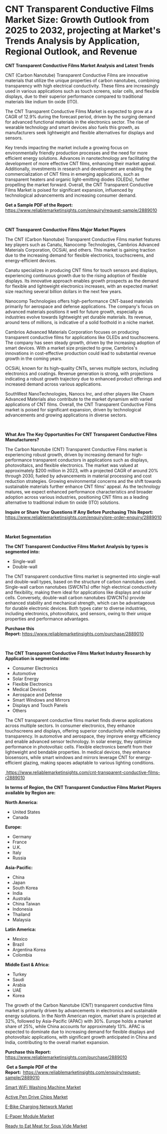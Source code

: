 <p><h1>CNT Transparent Conductive Films Market Size: Growth Outlook from 2025 to 2032, projecting at Market's Trends Analysis by Application, Regional Outlook, and Revenue</h1></p><p><strong>CNT Transparent Conductive Films Market Analysis and Latest Trends</strong></p>
<p><p>CNT (Carbon Nanotube) Transparent Conductive Films are innovative materials that utilize the unique properties of carbon nanotubes, combining transparency with high electrical conductivity. These films are increasingly used in various applications such as touch screens, solar cells, and flexible displays, due to their superior performance compared to traditional materials like indium tin oxide (ITO).</p><p>The CNT Transparent Conductive Films Market is expected to grow at a CAGR of 12.9% during the forecast period, driven by the surging demand for advanced functional materials in the electronics sector. The rise of wearable technology and smart devices also fuels this growth, as manufacturers seek lightweight and flexible alternatives for displays and sensors.</p><p>Key trends impacting the market include a growing focus on environmentally friendly production processes and the need for more efficient energy solutions. Advances in nanotechnology are facilitating the development of more effective CNT films, enhancing their market appeal. Additionally, investments in research and development are enabling the commercialization of CNT films in emerging applications, such as transparent heaters and organic light-emitting diodes (OLEDs), further propelling the market forward. Overall, the CNT Transparent Conductive Films Market is poised for significant expansion, influenced by technological advancements and increasing consumer demand.</p></p>
<p><strong>Get a Sample PDF of the Report:&nbsp;</strong> <a href="https://www.reliablemarketinsights.com/enquiry/request-sample/2889010?utm_campaign=2240&utm_medium=2&utm_source=Github&utm_content=ia&utm_term=14032025&utm_id=cnt-transparent-conductive-films">https://www.reliablemarketinsights.com/enquiry/request-sample/2889010</a></p>
<p>&nbsp;</p>
<p><strong>CNT Transparent Conductive Films Major Market Players</strong></p>
<p><p>The CNT (Carbon Nanotube) Transparent Conductive Films market features key players such as Canatu, Nanocomp Technologies, Cambrios Advanced Materials Corporation, OCSiAl, and others. This market is gaining traction due to the increasing demand for flexible electronics, touchscreens, and energy-efficient devices.</p><p>Canatu specializes in producing CNT films for touch sensors and displays, experiencing continuous growth due to the rising adoption of flexible displays. Its innovative approach enables growth prospects as the demand for flexible and lightweight electronics increases, with an expected market size reaching several billion dollars in the next few years.</p><p>Nanocomp Technologies offers high-performance CNT-based materials primarily for aerospace and defense applications. The company's focus on advanced materials positions it well for future growth, especially as industries evolve towards lightweight yet durable materials. Its revenue, around tens of millions, is indicative of a solid foothold in a niche market.</p><p>Cambrios Advanced Materials Corporation focuses on producing transparent conductive films for applications like OLEDs and touchscreens. The company has seen steady growth, driven by the increasing adoption of smart devices. With a market size projected to grow, Cambrios's innovations in cost-effective production could lead to substantial revenue growth in the coming years.</p><p>OCSiAl, known for its high-quality CNTs, serves multiple sectors, including electronics and coatings. Revenue generation is strong, with projections indicating a robust growth trajectory due to enhanced product offerings and increased demand across various applications.</p><p>SouthWest NanoTechnologies, Nanocs Inc, and other players like Chasm Advanced Materials also contribute to the market dynamism with varied applications of CNT films. Overall, the CNT Transparent Conductive Films market is poised for significant expansion, driven by technological advancements and growing applications in diverse sectors.</p></p>
<p>&nbsp;</p>
<p><strong>What Are The Key Opportunities For CNT Transparent Conductive Films Manufacturers?</strong></p>
<p><p>The Carbon Nanotube (CNT) Transparent Conductive Films market is experiencing robust growth, driven by increasing demand for high-performance transparent conductors in applications such as displays, photovoltaics, and flexible electronics. The market was valued at approximately $200 million in 2023, with a projected CAGR of around 20% through 2030, fueled by advancements in material processing and cost reduction strategies. Growing environmental concerns and the shift towards sustainable materials further enhance CNT films' appeal. As the technology matures, we expect enhanced performance characteristics and broader adoption across various industries, positioning CNT films as a leading alternative to traditional indium tin oxide (ITO) solutions.</p></p>
<p><strong>Inquire or Share Your Questions If Any Before Purchasing This Report:</strong> <a href="https://www.reliablemarketinsights.com/enquiry/pre-order-enquiry/2889010?utm_campaign=2240&utm_medium=2&utm_source=Github&utm_content=ia&utm_term=14032025&utm_id=cnt-transparent-conductive-films">https://www.reliablemarketinsights.com/enquiry/pre-order-enquiry/2889010</a></p>
<p>&nbsp;</p>
<p><strong>Market Segmentation</strong></p>
<p><strong>The CNT Transparent Conductive Films Market Analysis by types is segmented into:</strong></p>
<p><ul><li>Single-wall</li><li>Double-wall</li></ul></p>
<p><p>The CNT transparent conductive films market is segmented into single-wall and double-wall types, based on the structure of carbon nanotubes used. Single-wall carbon nanotubes (SWCNTs) offer high electrical conductivity and flexibility, making them ideal for applications like displays and solar cells. Conversely, double-wall carbon nanotubes (DWCNTs) provide enhanced stability and mechanical strength, which can be advantageous for durable electronic devices. Both types cater to diverse industries, including electronics, photovoltaics, and sensors, owing to their unique properties and performance advantages.</p></p>
<p><strong>Purchase this Report:&nbsp;</strong><a href="https://www.reliablemarketinsights.com/purchase/2889010?utm_campaign=2240&utm_medium=2&utm_source=Github&utm_content=ia&utm_term=14032025&utm_id=cnt-transparent-conductive-films">https://www.reliablemarketinsights.com/purchase/2889010</a></p>
<p>&nbsp;</p>
<p><strong>The CNT Transparent Conductive Films Market Industry Research by Application is segmented into:</strong></p>
<p><ul><li>Consumer Electronics</li><li>Automotive</li><li>Solar Energy</li><li>Flexible Electronics</li><li>Medical Devices</li><li>Aerospace and Defense</li><li>Smart Windows and Mirrors</li><li>Displays and Touch Panels</li><li>Others</li></ul></p>
<p><p>The CNT transparent conductive films market finds diverse applications across multiple sectors. In consumer electronics, they enhance touchscreens and displays, offering superior conductivity while maintaining transparency. In automotive and aerospace, they improve energy efficiency and enable advanced sensor technology. In solar energy, they optimize performance in photovoltaic cells. Flexible electronics benefit from their lightweight and bendable properties. In medical devices, they enhance biosensors, while smart windows and mirrors leverage CNT for energy-efficient glazing, making spaces adaptable to various lighting conditions.</p></p>
<p><a href="https://www.reliablemarketinsights.com/cnt-transparent-conductive-films-r2889010?utm_campaign=2240&utm_medium=2&utm_source=Github&utm_content=ia&utm_term=14032025&utm_id=cnt-transparent-conductive-films">&nbsp;https://www.reliablemarketinsights.com/cnt-transparent-conductive-films-r2889010</a></p>
<p><strong>In terms of Region, the CNT Transparent Conductive Films Market Players available by Region are:</strong></p>
<p>
    <p> <strong> North America: </strong>
        <ul>
            <li>United States</li>
            <li>Canada</li>
        </ul>
        </p> 
    <p> <strong> Europe: </strong>
        <ul>
            <li>Germany</li>
            <li>France</li>
            <li>U.K.</li>
            <li>Italy</li>
            <li>Russia</li>
        </ul>
        </p> 
    <p> <strong> Asia-Pacific: </strong>
        <ul>
            <li>China</li>
            <li>Japan</li>
            <li>South Korea</li>
            <li>India</li>
            <li>Australia</li>
            <li>China Taiwan</li>
            <li>Indonesia</li>
            <li>Thailand</li>
            <li>Malaysia</li>
        </ul>
        </p> 
    <p> <strong> Latin America: </strong>
        <ul>
            <li>Mexico</li>
            <li>Brazil</li>
            <li>Argentina Korea</li>
            <li>Colombia</li>
        </ul>
        </p> 
    <p> <strong> Middle East & Africa: </strong>
        <ul>
            <li>Turkey</li>
            <li>Saudi</li>
            <li>Arabia</li>
            <li>UAE</li>
            <li>Korea</li>
        </ul>
    </p>
    </p>
<p><p>The growth of the Carbon Nanotube (CNT) transparent conductive films market is primarily driven by advancements in electronics and sustainable energy solutions. In the North American region, market share is projected at 32%, followed by Asia-Pacific (APAC) with 30%. Europe holds a market share of 25%, while China accounts for approximately 13%. APAC is expected to dominate due to increasing demand for flexible displays and photovoltaic applications, with significant growth anticipated in China and India, contributing to the overall market expansion.</p></p>
<p><strong>Purchase this Report: </strong><a href="https://www.reliablemarketinsights.com/purchase/2889010?utm_campaign=2240&utm_medium=2&utm_source=Github&utm_content=ia&utm_term=14032025&utm_id=cnt-transparent-conductive-films">https://www.reliablemarketinsights.com/purchase/2889010</a></p>
<p>&nbsp;<strong>Get a Sample PDF of the Report:&nbsp;&nbsp;</strong><a href="https://www.reliablemarketinsights.com/enquiry/request-sample/2889010?utm_campaign=2240&utm_medium=2&utm_source=Github&utm_content=ia&utm_term=14032025&utm_id=cnt-transparent-conductive-films">https://www.reliablemarketinsights.com/enquiry/request-sample/2889010</a></p>
<p><strong></strong></p>
<p><p><a href="https://github.com/lickoalyanep/Market-Research-Report-List-1/blob/main/smart-wifi-washing-machine-market.md?utm_campaign=2240&utm_medium=2&utm_source=Github&utm_content=ia&utm_term=14032025&utm_id=cnt-transparent-conductive-films">Smart WiFi Washing Machine Market</a></p><p><a href="https://www.linkedin.com/pulse/active-pen-drive-chips-market-spectrum-usage-patterns-sector-odmbc?utm_campaign=2240&utm_medium=2&utm_source=Github&utm_content=ia&utm_term=14032025&utm_id=cnt-transparent-conductive-films">Active Pen Drive Chips Market</a></p><p><a href="https://github.com/miehldobin1w/Market-Research-Report-List-1/blob/main/e-bike-charging-network-market.md?utm_campaign=2240&utm_medium=2&utm_source=Github&utm_content=ia&utm_term=14032025&utm_id=cnt-transparent-conductive-films">E-Bike Charging Network Market</a></p><p><a href="https://www.linkedin.com/pulse/e-paper-module-market-analysis-report-provides-future-3sdnc?utm_campaign=2240&utm_medium=2&utm_source=Github&utm_content=ia&utm_term=14032025&utm_id=cnt-transparent-conductive-films">E-Paper Module Market</a></p><p><a href="https://www.linkedin.com/pulse/ready-eat-meat-sous-vide-market-expected-see-strong-growth-from-wqxke?utm_campaign=2240&utm_medium=2&utm_source=Github&utm_content=ia&utm_term=14032025&utm_id=cnt-transparent-conductive-films">Ready to Eat Meat for Sous Vide Market</a></p></p>